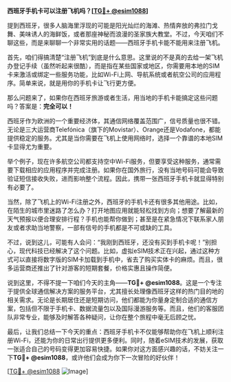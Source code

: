 **西班牙手机卡可以注册飞机吗？[[TG💪+ @esim1088](https://t.me/s/esim1088)]**

提到西班牙，很多人脑海里浮现的可能是阳光灿烂的海滩、热情奔放的弗拉门戈舞、美味诱人的海鲜饭，或者那座神秘而浪漫的圣家族大教堂。不过，今天咱们不聊这些，而是来聊聊一个非常实用的话题——西班牙手机卡能不能用来注册飞机。

首先，咱们得搞清楚“注册飞机”到底是什么意思。这里说的不是真的去给一架飞机办登记手续（虽然听起来很酷），而是指在某些国家或地区，你需要用本地的SIM卡来激活或绑定一些服务功能，比如Wi-Fi上网、导航系统或者航空公司的应用程序。简单来说，就是用你的手机卡让飞行更方便。

那么问题来了，如果你在西班牙旅游或者生活，用当地的手机卡能搞定这些问题吗？答案是：**完全可以！** 

西班牙作为欧洲的一个重要经济体，其通信网络覆盖范围广，信号质量也很不错。无论是三大运营商Telefónica（旗下的Movistar）、Orange还是Vodafone，都能提供稳定的服务。尤其是当你需要在飞机上使用网络时，选择一个靠谱的本地SIM卡显得尤为重要。

举个例子，现在许多航空公司都支持空中Wi-Fi服务，但要享受这种服务，通常需要下载相应的应用程序并完成注册。如果你在国外旅行，没有当地号码可能会导致验证短信接收失败，进而影响整个流程。因此，携带一张西班牙手机卡就显得特别有必要了。

当然，除了飞机上的Wi-Fi注册之外，西班牙的手机卡还有很多其他用途。比如，在陌生的城市里迷路了怎么办？打开地图应用就能轻松找到方向；想要了解最新的天气预报以便合理安排行程？手机也能帮你做到；甚至是在紧急情况下联系家人朋友或者求助当地警察，一部有信号的手机都是不可或缺的工具。

不过，说到这儿，可能有人会问：“我刚到西班牙，还没有买到手机卡呢！”别担心，现代科技已经解决了这个问题。比如，虚拟eSIM技术正在兴起，通过这种方式可以直接将数字版的SIM卡加载到手机中，省去了购买实体卡的麻烦。而且，很多运营商还推出了针对游客的短期套餐，价格实惠且操作简便。

说到这里，不得不提一下咱们今天的主角——**TG💪+ @esim1088**。这是一个专注于提供全球通信解决方案的服务平台，尤其擅长处理像西班牙这样的热门目的地的相关需求。无论是长期居住还是短期访问，他们都能为你量身定制合适的通信方案，包括但不限于手机卡、数据流量包以及国际漫游服务等。而且，他们的客服团队非常专业，能够及时解答各种疑问，让你在整个旅程中毫无后顾之忧。

最后，让我们总结一下今天的重点：西班牙手机卡不仅能够帮助你在飞机上顺利注册Wi-Fi，还能为你的日常出行提供更多便利。同时，随着eSIM技术的发展，获取一张适合自己的号码变得更加容易快捷。如果你对这方面感兴趣的话，不妨关注一下**TG💪+ @esim1088**，或许他们会成为你下一次冒险的好伙伴！

[[TG💪+ @esim1088](https://t.me/s/esim1088) ![Image](https://i.postimg.cc/4NQfJmqS/Snipaste-2025-05-13-00-14-12.png)]